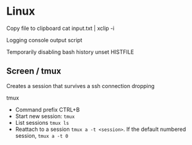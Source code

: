 # Linux

Copy file to clipboard
cat input.txt | xclip -i

Logging console output
script

Temporarily disabling bash history
unset HISTFILE

## Screen / tmux
Creates a session that survives a ssh connection dropping

tmux
* Command prefix CTRL+B
* Start new session: ```tmux```
* List sessions ```tmux ls```
* Reattach to a session ```tmux a -t <session>```. If the default numbered session, ```tmux a -t 0```
